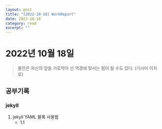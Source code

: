 ```yaml
---
layout: post
title: "[2022-10-18] WorkReport"
date: 2022-10-18
category: read
excerpt: ""
---
```

# 2022년 10월 18일 
> 불안은 자신의 앞을 가로막아 선 역경에 맞서는 힘이 될 수도 있다. (기시미 이치로)

## 공부기록

### jekyll 
1. jekyll YAML 블록 사용법 
    - 1.1 
```
```
